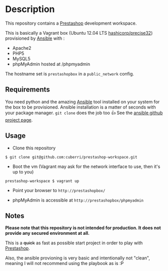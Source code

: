 Description
===========

This repository contains a [Prestashop](http://prestashop.com/) development workspace.

This is basically a Vagrant box (Ubuntu 12.04 LTS [hashicorp/precise32](https://vagrantcloud.com/hashicorp/precise32)) provisioned by [Ansible](http://www.ansible.com/) with :

* Apache2
* PHP5
* MySQL5
* phpMyAdmin hosted at /phpmyadmin

The hostname set is `prestashopbox` in a `public_network` config.

Requirements
------------

You need python and the amazing [Ansible](http://www.ansible.com/) tool installed on your system for the box to be provisioned. Ansible installation is a matter of seconds with your package manager. `git clone` does the job too :thumbsup: See the [ansible github project page](https://github.com/ansible/ansible/).

Usage
-----

* Clone this repository

```
$ git clone git@github.com:cuberri/prestashop-workspace.git
```

* Boot the vm (Vagrant may ask for the network interface to use, then it's up to you)

```
prestashop-workspace $ vagrant up
```

* Point your browser to `http://prestashopbox/`

* phpMyAdmin is accessible at `http://prestashopbox/phpmyadmin`

Notes
-----

**Please note that this repository is not intended for production. It does not provide any secured environment at all.**

This is a ~~quick~~ as fast as possible start project in order to play with [Prestashop](http://prestashop.com/).

Also, the ansible provioning is very basic and intentionally not "clean", meaning I will not recommend using the playbook as is :P
